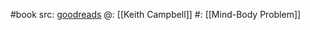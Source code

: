 #book 
src: [goodreads](https://www.goodreads.com/book/show/3816057-body-and-mind) 
@: [[Keith Campbell]]
#: [[Mind-Body Problem]]
